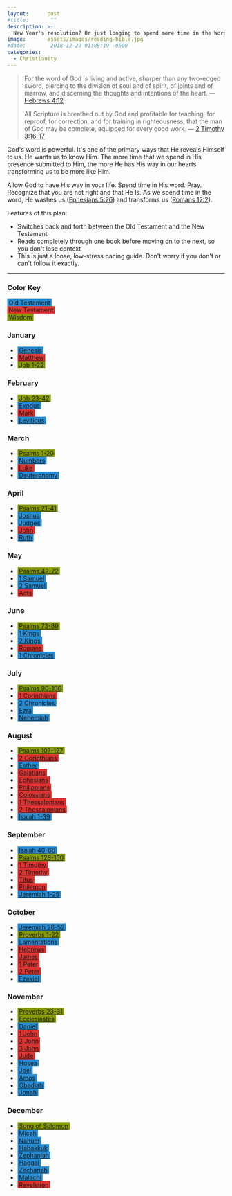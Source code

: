 ```yaml
---
layout:      post
#title:       ""
description: >-
  New Year's resolution? Or just longing to spend more time in the Word?
image:       assets/images/reading-bible.jpg
#date:        2018-12-28 01:08:19 -0500
categories:
  - Christianity
---
```


<style type="text/css">
    .brp-ot, .brp-nt, .brp-wis {
        padding-left: 0.25em;
        padding-right: 0.25em;
    }
    .brp-ot { background: #268bd2; }
    .brp-nt { background: #dc322f; }
    .brp-wis { background: #859900; }
</style>

> For the word of God is living and active, sharper than any two-edged sword, piercing to the division of soul and of spirit, of joints and of marrow, and discerning the thoughts and intentions of the heart.
> &mdash; [Hebrews 4:12](https://biblehub.com/esv/hebrews/4.htm)
>
> All Scripture is breathed out by God and profitable for teaching, for reproof, for correction, and for training in righteousness, that the man of God may be complete, equipped for every good work.
> &mdash; [2 Timothy 3:16-17](https://biblehub.com/esv/2_timothy/3.htm)

God's word is powerful. It's one of the primary ways that He reveals Himself to us. He wants us to know Him.  The more time that we spend in His presence submitted to Him, the more He has His way in our hearts transforming us to be more like Him.

Allow God to have His way in your life.  Spend time in His word.  Pray.  Recognize that you are not right and that He Is.  As we spend time in the word, He washes us ([Ephesians 5:26](https://biblehub.com/esv/ephesians/5.htm)) and transforms us ([Romans 12:2](https://biblehub.com/esv/romans/12.htm)).

Features of this plan:

* Switches back and forth between the Old Testament and the New Testament
* Reads completely through one book before moving on to the next, so you don't lose context
* This is just a loose, low-stress pacing guide.  Don't worry if you don't or can't follow it exactly.

<hr />

<div class="row">
<div class="3u">
<h3>Color Key</h3>
</div>
<div class="3u">
<span class="brp-ot">Old Testament</span>
</div>
<div class="3u">
<span class="brp-nt">New Testament</span>
</div>
<div class="3u$">
<span class="brp-wis">Wisdom</span>
</div>
</div>

<div class="row">
<div class="4u 12u$(medium)">

<h3>January</h3><ul>
<li><a target="_blank" href="http://listen.bible.is/ENGESV/Gen/1" class="brp-ot">Genesis</a></li>
<li><a target="_blank" href="http://listen.bible.is/ENGESV/Matt/1" class="brp-nt">Matthew</a></li>
<li><a target="_blank" href="http://listen.bible.is/ENGESV/Job/1" class="brp-wis">Job 1-22</a></li>

</ul>
</div>
<div class="4u 12u$(medium)">
<h3>February</h3><ul>
<li><a target="_blank" href="http://listen.bible.is/ENGESV/Job/23" class="brp-wis">Job 23-42</a></li>
<li><a target="_blank" href="http://listen.bible.is/ENGESV/Exod/1" class="brp-ot">Exodus</a></li>
<li><a target="_blank" href="http://listen.bible.is/ENGESV/Mark/1" class="brp-nt">Mark</a></li>
<li><a target="_blank" href="http://listen.bible.is/ENGESV/Lev/1" class="brp-ot">Leviticus</a></li>

</ul>
</div>
<div class="4u$ 12u$(medium)">
<h3>March</h3><ul>
<li><a target="_blank" href="http://listen.bible.is/ENGESV/Ps/1" class="brp-wis">Psalms 1-20</a></li>
<li><a target="_blank" href="http://listen.bible.is/ENGESV/Num/1" class="brp-ot">Numbers</a></li>
<li><a target="_blank" href="http://listen.bible.is/ENGESV/Luke/1" class="brp-nt">Luke</a></li>
<li><a target="_blank" href="http://listen.bible.is/ENGESV/Deut/1" class="brp-ot">Deuteronomy</a></li>

</ul>
</div>
</div>
<div class="row">
<div class="4u 12u$(medium)">

<h3>April</h3><ul>
<li><a target="_blank" href="http://listen.bible.is/ENGESV/Ps/21" class="brp-wis">Psalms 21-41</a></li>
<li><a target="_blank" href="http://listen.bible.is/ENGESV/Josh/1" class="brp-ot">Joshua</a></li>
<li><a target="_blank" href="http://listen.bible.is/ENGESV/Judg/1" class="brp-ot">Judges</a></li>
<li><a target="_blank" href="http://listen.bible.is/ENGESV/John/1" class="brp-nt">John</a></li>
<li><a target="_blank" href="http://listen.bible.is/ENGESV/Ruth/1" class="brp-ot">Ruth</a></li>
</ul>
</div>
<div class="4u 12u$(medium)">

<h3>May</h3><ul>
<li><a target="_blank" href="http://listen.bible.is/ENGESV/Ps/42" class="brp-wis">Psalms 42-72</a></li>
<li><a target="_blank" href="http://listen.bible.is/ENGESV/1Sam/1" class="brp-ot">1 Samuel</a></li>
<li><a target="_blank" href="http://listen.bible.is/ENGESV/2Sam/1" class="brp-ot">2 Samuel</a></li>
<li><a target="_blank" href="http://listen.bible.is/ENGESV/Acts/1" class="brp-nt">Acts</a></li>

</ul>
</div>
<div class="4u$ 12u$(medium)">

<h3>June</h3><ul>
<li><a target="_blank" href="http://listen.bible.is/ENGESV/Ps/73" class="brp-wis">Psalms 73-89</a></li>
<li><a target="_blank" href="http://listen.bible.is/ENGESV/1Kgs/1" class="brp-ot">1 Kings</a></li>
<li><a target="_blank" href="http://listen.bible.is/ENGESV/2Kgs/1" class="brp-ot">2 Kings</a></li>
<li><a target="_blank" href="http://listen.bible.is/ENGESV/Rom/1" class="brp-nt">Romans</a></li>
<li><a target="_blank" href="http://listen.bible.is/ENGESV/1Chr/1" class="brp-ot">1 Chronicles</a></li>

</ul>

</div>
</div>
<div class="row">
<div class="4u 12u$(medium)">

<h3>July</h3><ul>
<li><a target="_blank" href="http://listen.bible.is/ENGESV/Ps/90" class="brp-wis">Psalms 90-106</a></li>
<li><a target="_blank" href="http://listen.bible.is/ENGESV/1Cor/1" class="brp-nt">1 Corinthians</a></li>
<li><a target="_blank" href="http://listen.bible.is/ENGESV/2Chr/1" class="brp-ot">2 Chronicles</a></li>
<li><a target="_blank" href="http://listen.bible.is/ENGESV/Ezra/1" class="brp-ot">Ezra</a></li>
<li><a target="_blank" href="http://listen.bible.is/ENGESV/Neh/1" class="brp-ot">Nehemiah</a></li>

</ul>
</div>
<div class="4u 12u$(medium)">
<h3>August</h3><ul>
<li><a target="_blank" href="http://listen.bible.is/ENGESV/Ps/107" class="brp-wis">Psalms 107-127</a></li>
<li><a target="_blank" href="http://listen.bible.is/ENGESV/2Cor/1" class="brp-nt">2 Corinthians</a></li>
<li><a target="_blank" href="http://listen.bible.is/ENGESV/Esth/1" class="brp-ot">Esther</a></li>
<li><a target="_blank" href="http://listen.bible.is/ENGESV/Gal/1" class="brp-nt">Galatians</a></li>
<li><a target="_blank" href="http://listen.bible.is/ENGESV/Eph/1" class="brp-nt">Ephesians</a></li>
<li><a target="_blank" href="http://listen.bible.is/ENGESV/Phil/1" class="brp-nt">Philippians</a></li>
<li><a target="_blank" href="http://listen.bible.is/ENGESV/Col/1" class="brp-nt">Colossians</a></li>
<li><a target="_blank" href="http://listen.bible.is/ENGESV/1Thess/1" class="brp-nt">1 Thessalonians</a></li>
<li><a target="_blank" href="http://listen.bible.is/ENGESV/2Thess/1" class="brp-nt">2 Thessalonians</a></li>
<li><a target="_blank" href="http://listen.bible.is/ENGESV/Isa/1" class="brp-ot">Isaiah 1-39</a></li>
</ul>
</div>
<div class="4u$ 12u$(medium)">
<h3>September</h3><ul>
<li><a target="_blank" href="http://listen.bible.is/ENGESV/Isa/40" class="brp-ot">Isaiah 40-66</a></li>
<li><a target="_blank" href="http://listen.bible.is/ENGESV/Ps/128" class="brp-wis">Psalms 128-150</a></li>
<li><a target="_blank" href="http://listen.bible.is/ENGESV/1Tim/1" class="brp-nt">1 Timothy</a></li>
<li><a target="_blank" href="http://listen.bible.is/ENGESV/2Tim/1" class="brp-nt">2 Timothy</a></li>
<li><a target="_blank" href="http://listen.bible.is/ENGESV/Titus/1" class="brp-nt">Titus</a></li>
<li><a target="_blank" href="http://listen.bible.is/ENGESV/Phlm/1" class="brp-nt">Philemon</a></li>
<li><a target="_blank" href="http://listen.bible.is/ENGESV/Jer/1" class="brp-ot">Jeremiah 1-25</a></li>

</ul>
</div>
</div>
<div class="row">
<div class="4u 12u$(medium)">

<h3>October</h3><ul>
<li><a target="_blank" href="http://listen.bible.is/ENGESV/Jer/26" class="brp-ot">Jeremiah 26-52</a></li>
<li><a target="_blank" href="http://listen.bible.is/ENGESV/Prov/1" class="brp-wis">Proverbs 1-22</a></li>
<li><a target="_blank" href="http://listen.bible.is/ENGESV/Lam/1" class="brp-ot">Lamentations</a></li>
<li><a target="_blank" href="http://listen.bible.is/ENGESV/Heb/1" class="brp-nt">Hebrews</a></li>
<li><a target="_blank" href="http://listen.bible.is/ENGESV/Jas/1" class="brp-nt">James</a></li>
<li><a target="_blank" href="http://listen.bible.is/ENGESV/1Pet/1" class="brp-nt">1 Peter</a></li>
<li><a target="_blank" href="http://listen.bible.is/ENGESV/2Pet/1" class="brp-nt">2 Peter</a></li>
<li><a target="_blank" href="http://listen.bible.is/ENGESV/Ezek/1" class="brp-ot">Ezekiel</a></li>

</ul>
</div>
<div class="4u 12u$(medium)">
<h3>November</h3><ul>
<li><a target="_blank" href="http://listen.bible.is/ENGESV/Prov/23" class="brp-wis">Proverbs 23-31</a></li>
<li><a target="_blank" href="http://listen.bible.is/ENGESV/Eccl/1" class="brp-wis">Ecclesiastes</a></li>
<li><a target="_blank" href="http://listen.bible.is/ENGESV/Dan/1" class="brp-ot">Daniel</a></li>
<li><a target="_blank" href="http://listen.bible.is/ENGESV/1John/1" class="brp-nt">1 John</a></li>
<li><a target="_blank" href="http://listen.bible.is/ENGESV/2John/1" class="brp-nt">2 John</a></li>
<li><a target="_blank" href="http://listen.bible.is/ENGESV/3John/1" class="brp-nt">3 John</a></li>
<li><a target="_blank" href="http://listen.bible.is/ENGESV/JUD/1" class="brp-nt">Jude</a></li>
<li><a target="_blank" href="http://listen.bible.is/ENGESV/HOS/1" class="brp-ot">Hosea</a></li>
<li><a target="_blank" href="http://listen.bible.is/ENGESV/JOL/1" class="brp-ot">Joel</a></li>
<li><a target="_blank" href="http://listen.bible.is/ENGESV/AMO/1" class="brp-ot">Amos</a></li>
<li><a target="_blank" href="http://listen.bible.is/ENGESV/OBA/1" class="brp-ot">Obadiah</a></li>
<li><a target="_blank" href="http://listen.bible.is/ENGESV/JON/1" class="brp-ot">Jonah</a></li>

</ul>
</div>
<div class="4u$ 12u$(medium)">
<h3>December</h3><ul>
<li><a target="_blank" href="http://listen.bible.is/ENGESV/SNG/1" class="brp-wis">Song of Solomon</a></li>
<li><a target="_blank" href="http://listen.bible.is/ENGESV/MIC/1" class="brp-ot">Micah</a></li>
<li><a target="_blank" href="http://listen.bible.is/ENGESV/NAM/1" class="brp-ot">Nahum</a></li>
<li><a target="_blank" href="http://listen.bible.is/ENGESV/HAB/1" class="brp-ot">Habakkuk</a></li>
<li><a target="_blank" href="http://listen.bible.is/ENGESV/ZEP/1" class="brp-ot">Zephaniah</a></li>
<li><a target="_blank" href="http://listen.bible.is/ENGESV/HAG/1" class="brp-ot">Haggai</a></li>
<li><a target="_blank" href="http://listen.bible.is/ENGESV/ZEC/1" class="brp-ot">Zechariah</a></li>
<li><a target="_blank" href="http://listen.bible.is/ENGESV/MAL/1" class="brp-ot">Malachi</a></li>
<li><a target="_blank" href="http://listen.bible.is/ENGESV/REV/1" class="brp-nt">Revelation</a></li>
</ul>
</div>
</div>
